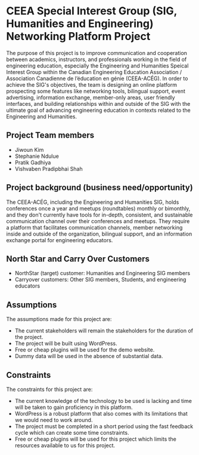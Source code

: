 # CEEA Special Interest Group (SIG, Humanities and Engineering) Networking Platform Project

The purpose of this project is to improve communication and cooperation between academics, instructors, and professionals working in the field of engineering education, especially the Engineering and Humanities Speical Interest Group within the Canadian Engineering Education Association / Association Canadienne de l’éducation en génie (CEEA-ACÉG). In order to achieve the SIG's objectives, the team is designing an online platform prospecting some features like networking tools, bilingual support, event advertising, information exchange, member-only areas, user friendly interfaces, and building relationships within and outside of the SIG with the ultimate goal of advancing engineering education in contexts related to the Engineering and Humanities.

## Project Team members
- Jiwoun Kim
- Stephanie Ndulue
- Pratik Gadhiya
- Vishvaben Pradipbhai Shah

## Project background (business need/opportunity)
The CEEA-ACÉG, including the Engineering and Humanities SIG, holds conferences once a year and meetups (roundtables) monthly or bimonthly, and they don't currently have tools for in-depth, consistent, and sustainable communication channel over their conferences and meetups. They require a platform that facilitates communication channels, member networking inside and outside of the organization, bilingual support, and an information exchange portal for engineering educators.

## North Star and Carry Over Customers
- NorthStar (target) customer: Humanities and Engineering SIG members
- Carryover customers: Other SIG members, Students, and engineering educators

## Assumptions
The assumptions made for this project are:
- The current stakeholders will remain the stakeholders for the duration of the project.
- The project will be built using WordPress.
- Free or cheap plugins will be used for the demo website.
- Dummy data will be used in the absence of substantial data.

## Constraints
The constraints for this project are:
- The current knowledge of the technology to be used is lacking and time will be taken to gain proficiency in this platform.
- WordPress is a robust platform that also comes with its limitations that we would need to work around.
- The project must be completed in a short period using the fast feedback cycle which can create some time constraints.
- Free or cheap plugins will be used for this project which limits the resources available to us for this project.
